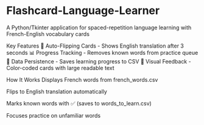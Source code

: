 # Flashcard-Language-Learner
A Python/Tkinter application for spaced-repetition language learning with French-English vocabulary cards

Key Features
🔄 Auto-Flipping Cards - Shows English translation after 3 seconds
📊 Progress Tracking - Removes known words from practice queue
💾 Data Persistence - Saves learning progress to CSV
🎨 Visual Feedback - Color-coded cards with large readable text

How It Works
  Displays French words from french_words.csv

  Flips to English translation automatically

  Marks known words with ✅ (saves to words_to_learn.csv)

  Focuses practice on unfamiliar words
